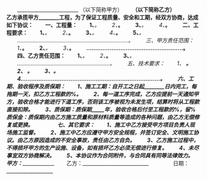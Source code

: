 
 



　　_________________________ （以下简称甲方）
　　__________________________（以下简称乙方）　　
　　乙方承揽甲方________工程，为了保证工程质量、安全和工期，经双方协商，达成如下协议：
　　一、工程量：
　　1、___________________________。
　　2、___________________________。
　　3、___________________________。
　　4、___________________________。
　　二、工程要求：
　　1、___________________________。
　　2、___________________________。
　　3、___________________________。
　　4、___________________________。
　　5、___________________________。
　　………………………………………………………………。
　　三、甲方责任范围：
　　1、___________________________。
　　2、___________________________。
　　3、___________________________。
　　………………………………………………。
　　四、乙方责任范围：
　　1、___________________________。
　　2、___________________________。
　　3、___________________________。
　　……………………………………………………。
　　五、技术要求：
　　1、 ___________________________。
　　2、 ___________________________。
　　3、___________________________。
　　4……………………………………………………………………。
　　六、工期、验收程序及质保期：
　　1、施工工期：自开工之日起________日内完工，每拖期一天，扣乙方工程款的_____%。
　　2、每一道工序完成，乙方应提前一天通知甲方，验收合格才能进行下道工序，否则该工序被视为未发生项，结算时将从工程款直接扣除。
　　3、质保期：质保期_____年，验收合格后付至工程款的_____%，留____%质保金：质保期内由乙方施工质量和原材料质量等造成的各种问题，由乙方无偿修复或更换。
　　
　　七、其它要求：
　　1、施工中乙方接受甲方项目负责人现场施工监督。
　　2、施工中乙方应遵守甲方安全规程，并签订安全、文明施工协议。由乙方原因造成的不安全事故，责任由乙方自负。
　　3、乙方施工过程中，不得损坏甲方的生产设施、设备，如有损坏乙方必须无偿进行修复。
　　4、未尽事宜双方协商解决。
　　5、本协议作为合同附件，与合同具有同等法律效力。　　
　　
　　甲方：___________________________
　　乙方：___________________________
　　 
　　日期：___________________
　　
　　
 


 

 
 
 
 
 
  


  
 

  


  


  
 
 
 
 

